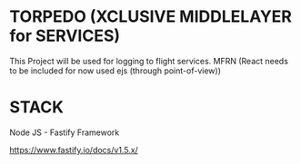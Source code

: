 # TORPEDO (XCLUSIVE MIDDLELAYER for SERVICES)

This Project will be used for logging to flight services. 
MFRN (React needs to be included for now used ejs (through point-of-view))

# STACK 
 Node JS - Fastify Framework
 
 https://www.fastify.io/docs/v1.5.x/
 